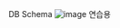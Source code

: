 DB Schema
![image](https://user-images.githubusercontent.com/64140544/127761939-ab7ad158-3804-47ed-8a86-174915fbcf93.png)
연습용
